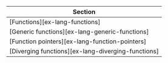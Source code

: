 | Section |
|--------|
| [Functions][ex-lang-functions] |
| [Generic functions][ex-lang-generic-functions] |
| [Function pointers][ex-lang-function-pointers] |
| [Diverging functions][ex-lang-diverging-functions] |
